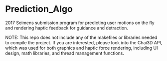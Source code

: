 # Prediction_Algo
2017 Seimens submission program for predicting user motions on the fly and rendering haptic feedback for guidance and detraction.

NOTE: This repo does not include any of the makefiles or libraries needed to compile the project.
If you are interested, please look into the Chai3D API, which was used for both graphics and
haptic force rendering, including UI design, math libraries, and thread management functions.
